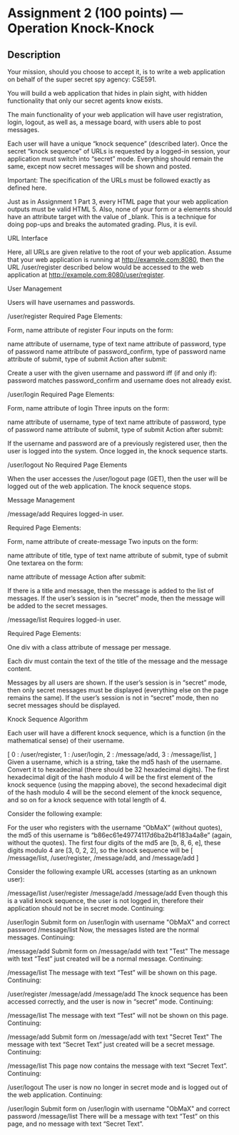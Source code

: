 # Assignment 2 (100 points) — Operation Knock-Knock

## Description

Your mission, should you choose to accept it, is to write a web application on behalf of the super secret spy agency: CSE591.

You will build a web application that hides in plain sight, with hidden functionality that only our secret agents know exists.

The main functionality of your web application will have user registration, login, logout, as well as, a message board, with users able to post messages.

Each user will have a unique “knock sequence” (described later). Once the secret “knock sequence” of URLs is requested by a logged-in session, your application must switch into “secret” mode. Everything should remain the same, except now secret messages will be shown and posted.

Important: The specification of the URLs must be followed exactly as defined here.

Just as in Assignment 1 Part 3, every HTML page that your web application outputs must be valid HTML 5. Also, none of your form or a elements should have an attribute target with the value of _blank. This is a technique for doing pop-ups and breaks the automated grading. Plus, it is evil.

URL Interface

Here, all URLs are given relative to the root of your web application. Assume that your web application is running at http://example.com:8080, then the URL /user/register described below would be accessed to the web application at http://example.com:8080/user/register.

User Management

Users will have usernames and passwords.

/user/register
Required Page Elements:

Form, name attribute of register Four inputs on the form:

name attribute of username, type of text
name attribute of password, type of password
name attribute of password_confirm, type of password
name attribute of submit, type of submit
Action after submit:

Create a user with the given username and password iff (if and only if): password matches password_confirm and username does not already exist.

/user/login
Required Page Elements:

Form, name attribute of login Three inputs on the form:

name attribute of username, type of text
name attribute of password, type of password
name attribute of submit, type of submit
Action after submit:

If the username and password are of a previously registered user, then the user is logged into the system. Once logged in, the knock sequence starts.

/user/logout
No Required Page Elements

When the user accesses the /user/logout page (GET), then the user will be logged out of the web application. The knock sequence stops.

Message Management

/message/add
Requires logged-in user.

Required Page Elements:

Form, name attribute of create-message Two inputs on the form:

name attribute of title, type of text
name attribute of submit, type of submit
One textarea on the form:

name attribute of message
Action after submit:

If there is a title and message, then the message is added to the list of messages. If the user’s session is in “secret” mode, then the message will be added to the secret messages.

/message/list
Requires logged-in user.

Required Page Elements:

One div with a class attribute of message per message.

Each div must contain the text of the title of the message and the message content.

Messages by all users are shown. If the user’s session is in “secret” mode, then only secret messages must be displayed (everything else on the page remains the same). If the user’s session is not in “secret” mode, then no secret messages should be displayed.

Knock Sequence Algorithm

Each user will have a different knock sequence, which is a function (in the mathematical sense) of their username.

[
  0 : /user/register,
  1 : /user/login,
  2 : /message/add,
  3 : /message/list,
]
Given a username, which is a string, take the md5 hash of the username. Convert it to hexadecimal (there should be 32 hexadecimal digits). The first hexadecimal digit of the hash modulo 4 will be the first element of the knock sequence (using the mapping above), the second hexadecimal digit of the hash modulo 4 will be the second element of the knock sequence, and so on for a knock sequence with total length of 4.

Consider the following example:

For the user who registers with the username “ObMaX” (without quotes), the md5 of this username is “b86ec61e49774117d6ba2b4f183a4a8e” (again, without the quotes). The first four digits of the md5 are [b, 8, 6, e], these digits modulo 4 are [3, 0, 2, 2], so the knock sequence will be [ /message/list, /user/register, /message/add, and /message/add ]

Consider the following example URL accesses (starting as an unknown user):

/message/list
/user/register
/message/add
/message/add
Even though this is a valid knock sequence, the user is not logged in, therefore their application should not be in secret mode. Continuing:

/user/login
Submit form on /user/login with username "ObMaX" and correct password
/message/list
Now, the messages listed are the normal messages. Continuing:

/message/add
Submit form on /message/add with text "Test"
The message with text “Test” just created will be a normal message. Continuing:

/message/list
The message with text “Test” will be shown on this page. Continuing:

/user/register
/message/add
/message/add
The knock sequence has been accessed correctly, and the user is now in “secret” mode. Continuing:

/message/list
The message with text “Test” will not be shown on this page. Continuing:

/message/add
Submit form on /message/add with text "Secret Text"
The message with text “Secret Text” just created will be a secret message. Continuing:

/message/list
This page now contains the message with text “Secret Text”. Continuing:

/user/logout
The user is now no longer in secret mode and is logged out of the web application. Continuing:

/user/login
Submit form on /user/login with username "ObMaX" and correct password
/message/list
There will be a message with text “Test” on this page, and no message with text “Secret Text”.
